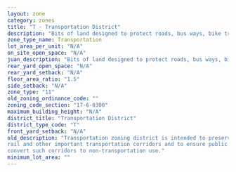 ```yaml
---
layout: zone
category: zones
title: "T - Transportation District"
description: "Bits of land designed to protect roads, bus ways, bike trails, and rail lines."
zone_type_name: Transportation
lot_area_per_unit: "N/A"
on_site_open_space: "N/A"
juan_description: "Bits of land designed to protect roads, bus ways, bike trails, and rail lines."
rear_yard_open_space: "N/A"
rear_yard_setback: "N/A"
floor_area_ratio: "1.5"
side_setback: "N/A"
zone_type: "11"
old_zoning_ordinance_code: ""
zoning_code_section: "17-6-0300"
maximum_building_height: "N/A"
district_title: "Transportation District"
district_type_code: "T"
front_yard_setback: "N/A"
old_description: "Transportation zoning district is intended to preserve, protect and enhance road, 
rail and other important transportation corridors and to ensure public review of proposals to 
convert such corridors to non-transportation use."
minimum_lot_area: ""
---
```

